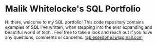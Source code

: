 # Malik Whitelocke's SQL Portfolio

Hi there, welcome to my SQL portfolio! This code repository contains examples of SQL I've written, when stepping into the ever expanding and beautiful world of tech . Feel free to take a look and reach out if you have any questions, comments or concerns.
@blessedone.lw@gmail.com
